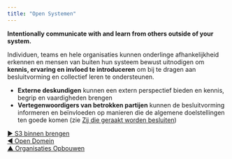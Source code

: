 ```yaml
---
title: "Open Systemen"
---
```



**Intentionally communicate with and learn from others outside of your system.**

Individuen, teams en hele organisaties kunnen onderlinge afhankelijkheid erkennen en mensen van buiten hun systeem bewust uitnodigen om **kennis, ervaring en invloed te introduceren** om bij te dragen aan besluitvorming en collectief leren te ondersteunen.

- **Externe deskundigen** kunnen een extern perspectief bieden en kennis, begrip en vaardigheden brengen
- **Vertegenwoordigers van betrokken partijen** kunnen de besluitvorming informeren en beïnvloeden op manieren die de algemene doelstellingen ten goede komen (zie [Zij die geraakt worden besluiten](those-affected-decide.html))

[&#9654; S3 binnen brengen](bringing-in-s3.html)<br/>[&#9664; Open Domein](open-domain.html)<br/>[&#9650; Organisaties Opbouwen](building-organizations.html)

